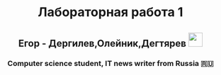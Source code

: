 <h1 align="center">Лабораторная работа 1</h1>
<h2 align="center" style="color:58 target="_blank">Егор - Дергилев,Олейник,Дегтярев
<img src="https://github.com/blackcater/blackcater/raw/main/images/Hi.gif" height="32"/></h2>
<h3 align="center">Computer science student, IT news writer from Russia 🇷🇺</h3> 
